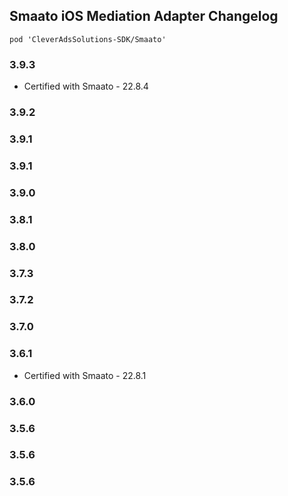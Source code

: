 ## Smaato iOS Mediation Adapter Changelog
`pod 'CleverAdsSolutions-SDK/Smaato'`

### 3.9.3
- Certified with Smaato - 22.8.4

### 3.9.2

### 3.9.1

### 3.9.1

### 3.9.0

### 3.8.1

### 3.8.0

### 3.7.3

### 3.7.2

### 3.7.0

### 3.6.1
- Certified with Smaato - 22.8.1

### 3.6.0

### 3.5.6

### 3.5.6

### 3.5.6
